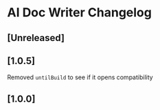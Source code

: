 <!-- Keep a Changelog guide -> https://keepachangelog.com -->

# AI Doc Writer Changelog

## [Unreleased]

## [1.0.5]
Removed `untilBuild` to see if it opens compatibility

## [1.0.0]